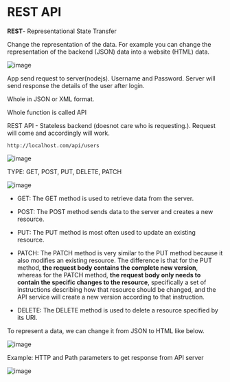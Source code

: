 # REST API

**REST**- Representational State Transfer

Change the representation of the data. For example you can change the representation of the backend (JSON) data into a website (HTML) data.

![image](https://user-images.githubusercontent.com/33658792/230184654-ce3f1c43-ab6a-4ca6-ae67-6be37a85a45d.png)

App send request to server(nodejs). Username and Password. Server will send response the details of the user after login.

Whole in JSON or XML format. 

Whole function is called API

REST API - Stateless backend (doesnot care who is requesting.). Request will come and accordingly will work.

```
http://localhost.com/api/users
```

![image](https://user-images.githubusercontent.com/33658792/230185220-60effc65-3364-47b0-9787-11e86c33070d.png)

TYPE: GET, POST, PUT, DELETE, PATCH

![image](https://user-images.githubusercontent.com/33658792/230722542-97b2e67c-b784-460d-b96b-75804c34afb6.png)

* GET: The GET method is used to retrieve data from the server.

* POST: The POST method sends data to the server and creates a new resource.

* PUT: The PUT method is most often used to update an existing resource.

* PATCH: The PATCH method is very similar to the PUT method because it also modifies an existing resource. The difference is that for the PUT method, **the request body contains the complete new version**, whereas for the PATCH method, **the request body only needs to contain the specific changes to the resource**, specifically a set of instructions describing how that resource should be changed, and the API service will create a new version according to that instruction.

* DELETE: The DELETE method is used to delete a resource specified by its URI.

To represent a data, we can change it from JSON to HTML like below.

![image](https://user-images.githubusercontent.com/33658792/230186537-aaf089bf-7815-4e9c-8a76-a978257b3c5b.png)

Example: HTTP and Path parameters to get response from API server

![image](https://user-images.githubusercontent.com/33658792/230722393-e4755868-00de-4e57-87ee-0e4aa646a75a.png)

